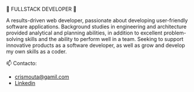 💬  FULLSTACK DEVELOPER  💬

A results-driven web developer, passionate about developing user-friendly software applications.
Background studies in engineering and architecture provided analytical and planning abilities, in addition to excellent problem-solving skills and the ability to perform well in a team. 
Seeking to support innovative products as a software developer, as well as grow and develop my own skills as a coder.


📫  Contacto:
- crismouta@gamil.com
- [Linkedin](linkedin.com/in/cris-mouta)
